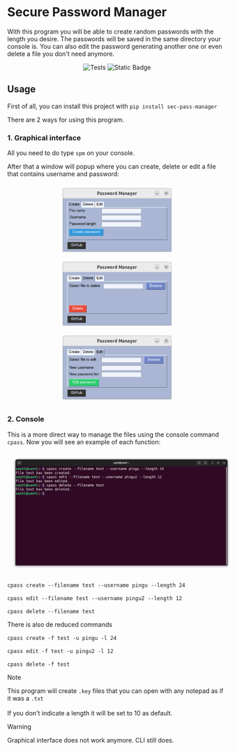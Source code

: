 # Secure Password Manager
 With this program you will be able to create random passwords with the length you desire. The passwords will be saved in the same directory your console is.
 You can also edit the password generating another one or even delete a file you don't need anymore.

<p align="center">
   <img src="https://github.com/santipvz/SecurePasswordManager/actions/workflows/pylint.yml/badge.svg/" alt="Tests">
   <img src="https://img.shields.io/badge/Version-1.2-blue/" alt="Static Badge">
   
</p>

 ## Usage
First of all, you can install this project with `pip install sec-pass-manager`

There are 2 ways for using this program.
### 1. Graphical interface
All you need to do type `spm` on your console.

After that a window will popup where you can create, delete or edit a file that contains username and password:
<p align="center">
  <img src="assets/create_graphical.png" width="250" style="margin: 10px;">
  <img src="assets/delete_graphical.png" width="250" style="margin: 10px;">
  <img src="assets/edit_graphical.png" width="250" style="margin: 10px;">
</p>

### 2. Console
This is a more direct way to manage the files using the console command `cpass`. Now you will see an example of each function:

<p align="center">
  <img src="assets/console_commands.png" width="780" style="margin: 10px;">
</p>
<pre><code>cpass create --filename test --username pingu --length 24</code></pre>
<pre><code>cpass edit --filename test --username pingu2 --length 12</code></pre>
<pre><code>cpass delete --filename test</code></pre>

There is also de reduced commands
<pre><code>cpass create -f test -u pingu -l 24</code></pre>
<pre><code>cpass edit -f test -u pingu2 -l 12</code></pre>
<pre><code>cpass delete -f test</code></pre>

> [!NOTE]
> This program will create `.key` files that you can open with any notepad as if it was a `.txt`<br><br>If you don't indicate a length it will be set to 10 as default.

> [!WARNING]
> Graphical interface does not work anymore. CLI still does.


